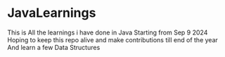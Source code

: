 # JavaLearnings

This is All the learnings i have done in Java Starting from Sep 9 2024 
Hoping to keep this repo alive and make contributions till end of the year
And learn a few Data Structures

